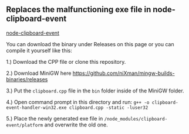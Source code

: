 <h2>Replaces the malfunctioning exe file in node-clipboard-event</h2>

[node-clipboard-event](https://github.com/sudhakar3697/node-clipboard-event)

You can download the binary under Releases on this page or you can compile it yourself like this:

1.) Download the CPP file or clone this repository.

2.) Download MiniGW here https://github.com/niXman/mingw-builds-binaries/releases

3.) Put the ``clipboard.cpp`` file in the ``bin`` folder inside of the MiniGW folder.

4.) Open command prompt in this directory and run:
``g++ -o clipboard-event-handler-win32.exe clipboard.cpp -static -luser32``

5.) Place the newly generated exe file in ``/node_modules/clipboard-event/platform`` and overwrite the old one.
